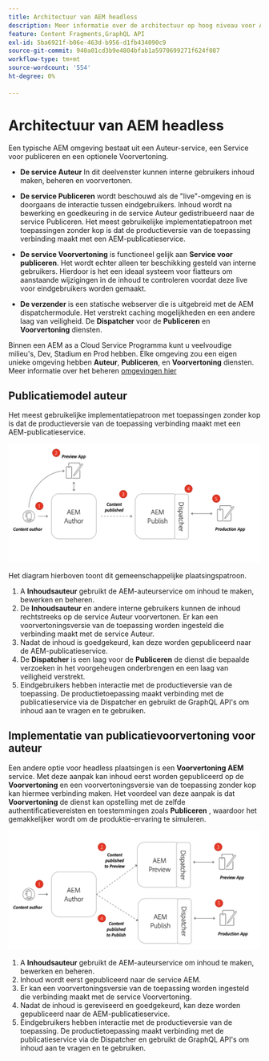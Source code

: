 ```yaml
---
title: Architectuur van AEM headless
description: Meer informatie over de architectuur op hoog niveau voor Adobe Experience Manager omdat deze betrekking heeft op een headless-implementatie. Begrijp de rol van AEM Auteur, Voorproef, en publiceer de diensten en het geadviseerde plaatsingspatroon voor koploze toepassingen.
feature: Content Fragments,GraphQL API
exl-id: 5ba6921f-b06e-463d-b956-d1fb434090c9
source-git-commit: 940a01cd3b9e4804bfab1a5970699271f624f087
workflow-type: tm+mt
source-wordcount: '554'
ht-degree: 0%

---
```


# Architectuur van AEM headless

Een typische AEM omgeving bestaat uit een Auteur-service, een Service voor publiceren en een optionele Voorvertoning.

* **De service Auteur** In dit deelvenster kunnen interne gebruikers inhoud maken, beheren en voorvertonen.

* **De service Publiceren** wordt beschouwd als de &quot;live&quot;-omgeving en is doorgaans de interactie tussen eindgebruikers. Inhoud wordt na bewerking en goedkeuring in de service Auteur gedistribueerd naar de service Publiceren. Het meest gebruikelijke implementatiepatroon met toepassingen zonder kop is dat de productieversie van de toepassing verbinding maakt met een AEM-publicatieservice.

* **De service Voorvertoning** is functioneel gelijk aan **Service voor publiceren**. Het wordt echter alleen ter beschikking gesteld van interne gebruikers. Hierdoor is het een ideaal systeem voor fiatteurs om aanstaande wijzigingen in de inhoud te controleren voordat deze live voor eindgebruikers worden gemaakt.

* **De verzender** is een statische webserver die is uitgebreid met de AEM dispatchermodule. Het verstrekt caching mogelijkheden en een andere laag van veiligheid. De **Dispatcher** voor de **Publiceren** en **Voorvertoning** diensten.

Binnen een AEM as a Cloud Service Programma kunt u veelvoudige milieu&#39;s, Dev, Stadium en Prod hebben. Elke omgeving zou een eigen unieke omgeving hebben **Auteur**, **Publiceren**, en **Voorvertoning** diensten. Meer informatie over het beheren [omgevingen hier](/help/implementing/cloud-manager/manage-environments.md)

## Publicatiemodel auteur

Het meest gebruikelijke implementatiepatroon met toepassingen zonder kop is dat de productieversie van de toepassing verbinding maakt met een AEM-publicatieservice.

![Auteur-publicatiearchitectuur](assets/autho-publish-architecture-diagram.png)

Het diagram hierboven toont dit gemeenschappelijke plaatsingspatroon.

1. A **Inhoudsauteur** gebruikt de AEM-auteurservice om inhoud te maken, bewerken en beheren.
1. De **Inhoudsauteur** en andere interne gebruikers kunnen de inhoud rechtstreeks op de service Auteur voorvertonen. Er kan een voorvertoningsversie van de toepassing worden ingesteld die verbinding maakt met de service Auteur.
1. Nadat de inhoud is goedgekeurd, kan deze worden gepubliceerd naar de AEM-publicatieservice.
1. De **Dispatcher** is een laag voor de **Publiceren** de dienst die bepaalde verzoeken in het voorgeheugen onderbrengen en een laag van veiligheid verstrekt.
1. Eindgebruikers hebben interactie met de productieversie van de toepassing. De productietoepassing maakt verbinding met de publicatieservice via de Dispatcher en gebruikt de GraphQL API&#39;s om inhoud aan te vragen en te gebruiken.

## Implementatie van publicatievoorvertoning voor auteur

Een andere optie voor headless plaatsingen is een **Voorvertoning AEM** service. Met deze aanpak kan inhoud eerst worden gepubliceerd op de **Voorvertoning** en een voorvertoningsversie van de toepassing zonder kop kan hiermee verbinding maken. Het voordeel van deze aanpak is dat **Voorvertoning** de dienst kan opstelling met de zelfde authentificatievereisten en toestemmingen zoals **Publiceren** , waardoor het gemakkelijker wordt om de produktie-ervaring te simuleren.

![Architectuur voor voorvertonen en publiceren door auteurs](assets/author-preview-publish-architecture-diagram.png)

1. A **Inhoudsauteur** gebruikt de AEM-auteurservice om inhoud te maken, bewerken en beheren.
1. Inhoud wordt eerst gepubliceerd naar de service AEM.
1. Er kan een voorvertoningsversie van de toepassing worden ingesteld die verbinding maakt met de service Voorvertoning.
1. Nadat de inhoud is gereviseerd en goedgekeurd, kan deze worden gepubliceerd naar de AEM-publicatieservice.
1. Eindgebruikers hebben interactie met de productieversie van de toepassing. De productietoepassing maakt verbinding met de publicatieservice via de Dispatcher en gebruikt de GraphQL API&#39;s om inhoud aan te vragen en te gebruiken.
